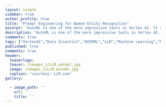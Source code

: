 ```yaml
---
layout: single
sidebar: true
author_profile: true
title: "Prompt Engineering for Named Entity Recognition"
excerpt: "AutoML is one of the more impressive tools in Vertex AI. It allows people with only limited machine learning expertise to create high-quality models"
description: "AutoML is one of the more impressive tools in Vertex AI. It allows people with only limited machine learning expertise to create high-quality models."
comments: true
tags: ["VertexAI","Data Scientist","AUTOML","LLM","Machine Learning","ML System Design"]
published: true
comments: true
header:
  teaserlogo:
  teaser: /images_1/LLM_automl.jpg
  image: /images_1/LLM_automl.jpg
  caption: "courtesy: LLM.com"
gallery:

  - image_path: ''
    url: ''
    title: ''
---
```

